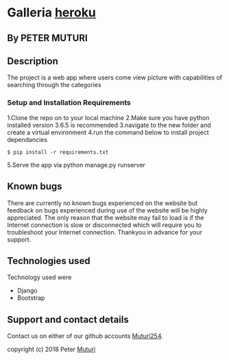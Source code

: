 # Galleria [heroku]()

## 

## **By  PETER MUTURI**

## Description
The project is a web app where users come view picture with capabilities of searching through the categories


### Setup and Installation Requirements

1.Clone the repo on to your local machine
2.Make sure you have python installed version 3.6.5 is recommended
3.navigate to the new folder and create a virtual environment
4.run the command below to install project dependancies
```
$ pip install -r requirements.txt
```
5.Serve the app via python manage.py runserver

## Known bugs

There are currently no known bugs experienced on the website but feedback on bugs experienced during use of the website will be highly appreciated. The only reason that the website may fail to load is if the Internet connection is slow or disconnected which will require you to troubleshoot your Internet connection. Thankyou in advance for your support.

## Technologies used

Technology used were
* Django
* Bootstrap



## Support and contact details

Contact us on either of our github accounts
 [Muturi254](https://github.com/muturi74).

copyright (c) 2018 Peter [Muturi](https://github.com/muturi74)